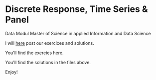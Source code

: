 # Discrete Response, Time Series & Panel 
Data Modul Master of Science in applied Information and Data Science

I will [here](https://www.evernote.com/l/Ai-mGPrPkz9JNIxFJ_7SG6oZ5c6vaSCvt1w/) post our exercices and solutions.

You'll find the exercies here.

You'll find the solutions in the files above. 

Enjoy!
